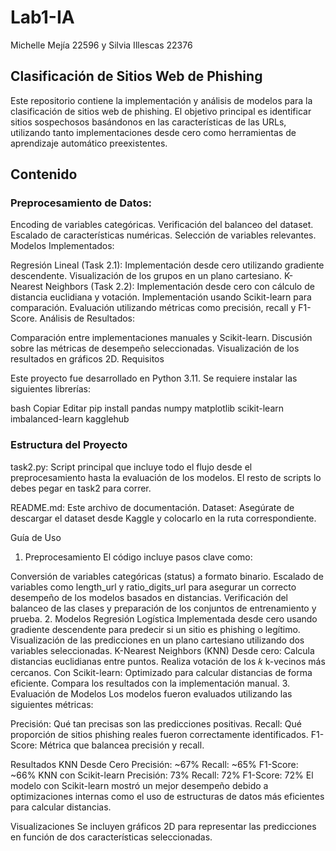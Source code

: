 # Lab1-IA
Michelle Mejía 22596 y  Silvia Illescas 22376

## Clasificación de Sitios Web de Phishing
Este repositorio contiene la implementación y análisis de modelos para la clasificación de sitios web de phishing. El objetivo principal es identificar sitios sospechosos basándonos en las características de las URLs, utilizando tanto implementaciones desde cero como herramientas de aprendizaje automático preexistentes.

## Contenido
### Preprocesamiento de Datos:

Encoding de variables categóricas.
Verificación del balanceo del dataset.
Escalado de características numéricas.
Selección de variables relevantes.
Modelos Implementados:

Regresión Lineal (Task 2.1):
Implementación desde cero utilizando gradiente descendente.
Visualización de los grupos en un plano cartesiano.
K-Nearest Neighbors (Task 2.2):
Implementación desde cero con cálculo de distancia euclidiana y votación.
Implementación usando Scikit-learn para comparación.
Evaluación utilizando métricas como precisión, recall y F1-Score.
Análisis de Resultados:

Comparación entre implementaciones manuales y Scikit-learn.
Discusión sobre las métricas de desempeño seleccionadas.
Visualización de los resultados en gráficos 2D.
Requisitos

Este proyecto fue desarrollado en Python 3.11. Se requiere instalar las siguientes librerías:

bash
Copiar
Editar
pip install pandas numpy matplotlib scikit-learn imbalanced-learn kagglehub


### Estructura del Proyecto
task2.py: Script principal que incluye todo el flujo desde el preprocesamiento hasta la evaluación de los modelos.
El resto de scripts lo debes pegar en task2 para correr.

README.md: Este archivo de documentación.
Dataset: Asegúrate de descargar el dataset desde Kaggle y colocarlo en la ruta correspondiente.

Guía de Uso
1. Preprocesamiento
El código incluye pasos clave como:

Conversión de variables categóricas (status) a formato binario.
Escalado de variables como length_url y ratio_digits_url para asegurar un correcto desempeño de los modelos basados en distancias.
Verificación del balanceo de las clases y preparación de los conjuntos de entrenamiento y prueba.
2. Modelos
Regresión Logística
Implementada desde cero usando gradiente descendente para predecir si un sitio es phishing o legítimo.
Visualización de las predicciones en un plano cartesiano utilizando dos variables seleccionadas.
K-Nearest Neighbors (KNN)
Desde cero:
Calcula distancias euclidianas entre puntos.
Realiza votación de los
𝑘
k-vecinos más cercanos.
Con Scikit-learn:
Optimizado para calcular distancias de forma eficiente.
Compara los resultados con la implementación manual.
3. Evaluación de Modelos
Los modelos fueron evaluados utilizando las siguientes métricas:

Precisión: Qué tan precisas son las predicciones positivas.
Recall: Qué proporción de sitios phishing reales fueron correctamente identificados.
F1-Score: Métrica que balancea precisión y recall.


Resultados
KNN Desde Cero
Precisión: ~67%
Recall: ~65%
F1-Score: ~66%
KNN con Scikit-learn
Precisión: 73%
Recall: 72%
F1-Score: 72%
El modelo con Scikit-learn mostró un mejor desempeño debido a optimizaciones internas como el uso de estructuras de datos más eficientes para calcular distancias.

Visualizaciones
Se incluyen gráficos 2D para representar las predicciones en función de dos características seleccionadas.
